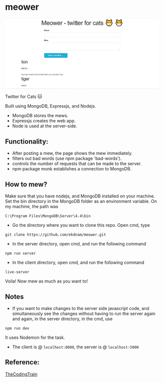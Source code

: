 # meower

![Screenshot](https://github.com/ekdnam/meower/blob/master/image.jpg)

 Twitter for Cats 🐱

Built using MongoDB, Expressjs, and Nodejs.

* MongoDB stores the mews.
* Expressjs creates the web app.
* Node is used at the server-side.

## Functionality:
* After posting a mew, the page shows the mew immediately.
* filters out bad words (use npm package 'bad-words').
* controls the number of requests that can be made to the server.
* npm package monk establishes a connection to MongoDB.

## How to mew?

Make sure that you have nodejs, and MongoDB installed on your machine. Set the bin directory in the MongoDB folder as an environment variable. On my machine, the path was

```
C:\Program Files\MongoDB\Server\4.4\bin
```

* Go the directory where you want to clone this repo. Open cmd, type 

```
git clone https://github.com/ekdnam/meower.git
```
* In the server directory, open cmd, and run the following command 

```
npm run server
```
* In the client directory, open cmd, and run the following command 

```
live-server
```

Voila! Now mew as much as you want to!

## Notes

* If you want to make changes to the server side javascript code, and simultaneously see the changes without having to run the server again and again, in the server directory, in the cmd, use

```
npm run dev
```

It uses Nodemon for the task.

* The client is @ `localhost:8080`, the server is @ `localhost:5000`

 ## Reference: 
 
 [TheCodingTrain](https://www.youtube.com/watch?v=JnEH9tYLxLk&ab_channel=TheCodingTrain)
